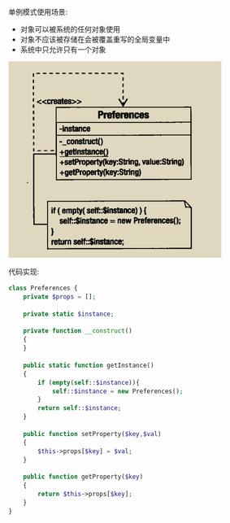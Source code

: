 单例模式使用场景:

- 对象可以被系统的任何对象使用
- 对象不应该被存储在会被覆盖重写的全局变量中
- 系统中只允许只有一个对象

![](单例模式.png)

代码实现:

```php
class Preferences {
    private $props = [];

    private static $instance;

    private function __construct()
    {
    }

    public static function getInstance()
    {
        if (empty(self::$instance)){
            self::$instance = new Preferences();
        }
        return self::$instance;
    }

    public function setProperty($key,$val)
    {
        $this->props[$key] = $val;
    }

    public function getProperty($key)
    {
        return $this->props[$key];
    }
}
```
